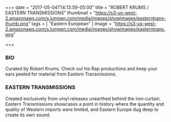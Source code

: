 +++
date = "2017-05-04T14:13:59-05:00"
title = "ROBERT KRUMS / EASTERN TRANSMISSIONS"
thumbnail = "https://s3-us-west-2.amazonaws.com/s.lumpen.com/media/images/showimages/easterntrans-thumb.png"
tags = [ "Eastern European" ]
image = "https://s3-us-west-2.amazonaws.com/s.lumpen.com/media/images/showimages/easterntrans.png"

+++

### BIO

Curated by Robert Krums. Check out his Rap productions and keep your ears peeled for material from Eastern Transmissions.

### EASTERN TRANSMISSIONS

Created exclusively from vinyl releases unearthed behind the iron curtain. Eastern Transmissions showcases a point in history where the quantity and quality of Western imports were limited, and Eastern Europe dug deep to create its own sound.
